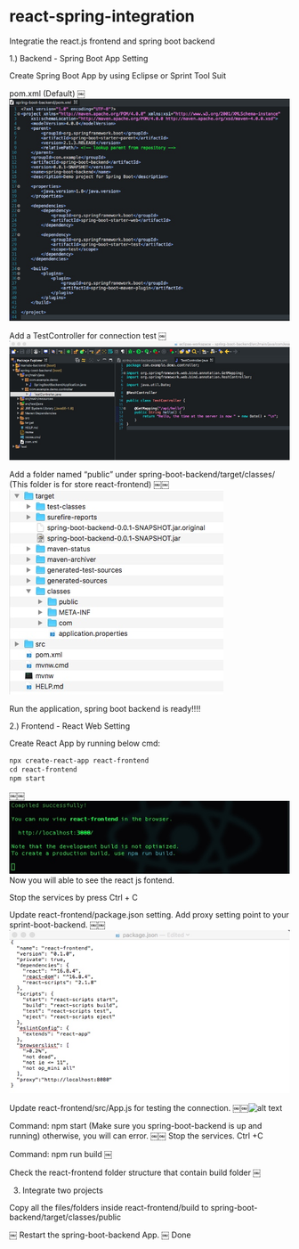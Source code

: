 # react-spring-integration
Integratie the react.js frontend and spring boot backend

1.) Backend - Spring Boot App Setting 

Create Spring Boot App by using Eclipse or Sprint Tool Suit

pom.xml (Default)
￼![alt text](https://raw.githubusercontent.com/peterlau0010/react-spring-integration/master/Readme%20Image/pom.xml.tiff)

Add a TestController for connection test
￼
![alt text](https://raw.githubusercontent.com/peterlau0010/react-spring-integration/master/Readme%20Image/testController.tiff)


Add a folder named “public” under spring-boot-backend/target/classes/
(This folder is for store react-frontend)
￼￼![alt text](https://raw.githubusercontent.com/peterlau0010/react-spring-integration/master/Readme%20Image/add%20public%20folder.tiff)


Run the application, spring boot backend is ready!!!!


2.) Frontend - React Web Setting

Create React App by running below cmd:
```
npx create-react-app react-frontend
cd react-frontend
npm start
```
￼￼![alt text](https://raw.githubusercontent.com/peterlau0010/react-spring-integration/master/Readme%20Image/npm%20start.tiff)
Now you will able to see the react js fontend.

Stop the services by press Ctrl + C

Update react-frontend/package.json setting. Add proxy setting point to your sprint-boot-backend.
￼￼![alt text](https://raw.githubusercontent.com/peterlau0010/react-spring-integration/master/Readme%20Image/package%20json.tiff)


Update react-frontend/src/App.js for testing the connection.
￼￼![alt text](￼https://raw.githubusercontent.com/peterlau0010/react-spring-integration/master/Readme%20Image/add%20Call%20in%20React.tiff)

Command: npm start 
(Make sure you spring-boot-backend is up and running) otherwise, you will can error.
￼￼
Stop the services. Ctrl +C

Command: npm run build
￼

Check the react-frontend folder structure that contain build folder
￼

3. Integrate two projects

Copy all the files/folders inside react-frontend/build to spring-boot-backend/target/classes/public

￼
Restart the spring-boot-backend App.
￼
Done

